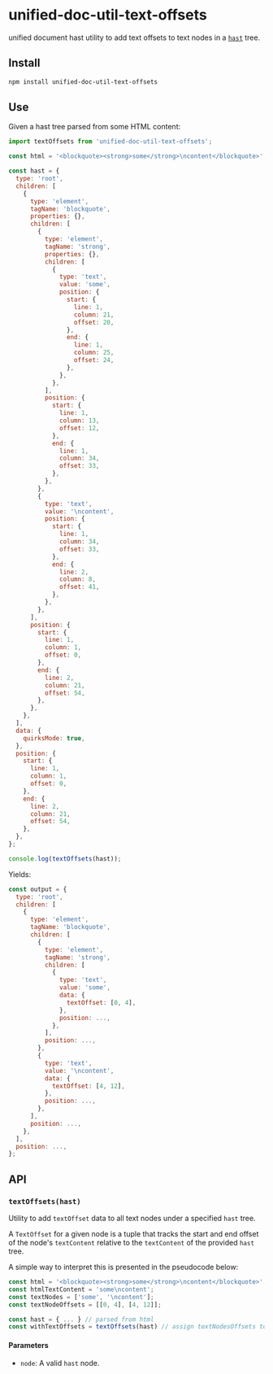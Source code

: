 # unified-doc-util-text-offsets

unified document hast utility to add text offsets to text nodes in a [`hast`][hast] tree.

## Install

```sh
npm install unified-doc-util-text-offsets
```

## Use

Given a hast tree parsed from some HTML content:

```js
import textOffsets from 'unified-doc-util-text-offsets';

const html = '<blockquote><strong>some</strong>\ncontent</blockquote>';

const hast = {
  type: 'root',
  children: [
    {
      type: 'element',
      tagName: 'blockquote',
      properties: {},
      children: [
        {
          type: 'element',
          tagName: 'strong',
          properties: {},
          children: [
            {
              type: 'text',
              value: 'some',
              position: {
                start: {
                  line: 1,
                  column: 21,
                  offset: 20,
                },
                end: {
                  line: 1,
                  column: 25,
                  offset: 24,
                },
              },
            },
          ],
          position: {
            start: {
              line: 1,
              column: 13,
              offset: 12,
            },
            end: {
              line: 1,
              column: 34,
              offset: 33,
            },
          },
        },
        {
          type: 'text',
          value: '\ncontent',
          position: {
            start: {
              line: 1,
              column: 34,
              offset: 33,
            },
            end: {
              line: 2,
              column: 8,
              offset: 41,
            },
          },
        },
      ],
      position: {
        start: {
          line: 1,
          column: 1,
          offset: 0,
        },
        end: {
          line: 2,
          column: 21,
          offset: 54,
        },
      },
    },
  ],
  data: {
    quirksMode: true,
  },
  position: {
    start: {
      line: 1,
      column: 1,
      offset: 0,
    },
    end: {
      line: 2,
      column: 21,
      offset: 54,
    },
  },
};

console.log(textOffsets(hast));
```

Yields:

```js
const output = {
  type: 'root',
  children: [
    {
      type: 'element',
      tagName: 'blockquote',
      children: [
        {
          type: 'element',
          tagName: 'strong',
          children: [
            {
              type: 'text',
              value: 'some',
              data: {
                textOffset: [0, 4],
              },
              position: ...,
            },
          ],
          position: ...,
        },
        {
          type: 'text',
          value: '\ncontent',
          data: {
            textOffset: [4, 12],
          },
          position: ...,
        },
      ],
      position: ...,
    },
  ],
  position: ...,
};
```


## API

### `textOffsets(hast)`

Utility to add `textOffset` data to all text nodes under a specified `hast` tree.

A `TextOffset` for a given node is a tuple that tracks the start and end offset of the node's `textContent` relative to the `textContent` of the provided `hast` tree.

A simple way to interpret this is presented in the pseudocode below:

```js
const html = '<blockquote><strong>some</strong>\ncontent</blockquote>';
const htmlTextContent = 'some\ncontent';
const textNodes = ['some', '\ncontent'];
const textNodeOffsets = [[0, 4], [4, 12]];

const hast = { ... } // parsed from html
const withTextOffsets = textOffsets(hast) // assign textNodesOffsets to relevant text nodes in the hast tree.
```

#### Parameters
- `node`: A valid `hast` node.

<!-- Links -->

[hast]: https://github.com/syntax-tree/hast
